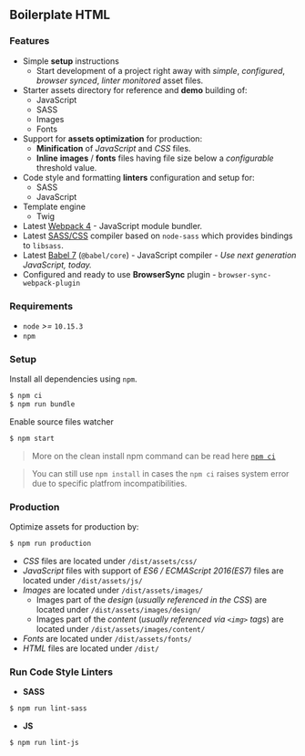 ## Boilerplate HTML

### Features

* Simple **setup** instructions
  * Start development of a project right away with *simple*, *configured*, *browser synced*, *linter monitored* asset files.
* Starter assets directory for reference and **demo** building of:
  * JavaScript
  * SASS
  * Images
  * Fonts
* Support for **assets optimization** for production:
  * **Minification** of *JavaScript* and *CSS* files.
  * **Inline** **images** / **fonts** files having file size below a *configurable* threshold value.
* Code style and formatting **linters** configuration and setup for:
  * SASS
  * JavaScript
* Template engine
  * Twig
* Latest [Webpack 4](https://github.com/webpack/webpack) - JavaScript module bundler.
* Latest [SASS/CSS](https://github.com/sass/node-sass) compiler based on `node-sass` which provides bindings to `libsass`.
* Latest [Babel 7](https://github.com/babel/babel) (`@babel/core`) - JavaScript compiler - _Use next generation JavaScript, today._
* Configured and ready to use **BrowserSync** plugin - `browser-sync-webpack-plugin`

### Requirements

* `node` _>=_ `10.15.3`
* `npm`

### Setup

Install all dependencies using `npm`. 

```sh 
$ npm ci
$ npm run bundle
```
Enable source files watcher

```sh 
$ npm start
```

> More on the clean install npm command can be read here [`npm ci`](https://docs.npmjs.com/cli/ci.html)

> You can still use `npm install` in cases the `npm ci` raises system error due to specific platfrom incompatibilities.

### Production

Optimize assets for production by:

```sh
$ npm run production
```

* _CSS_ files are located under `/dist/assets/css/`
* _JavaScript_ files with support of _ES6 / ECMAScript 2016(ES7)_ files are located under `/dist/assets/js/`
* _Images_ are located under `/dist/assets/images/`
  * Images part of the _design_ (_usually referenced in the CSS_) are located under `/dist/assets/images/design/`
  * Images part of the _content_ (_usually referenced via `<img>` tags_) are located under `/dist/assets/images/content/`
* _Fonts_ are located under `/dist/assets/fonts/`
* _HTML_ files are located under `/dist/`

### Run Code Style Linters

* **SASS**

```sh
$ npm run lint-sass
```
* **JS**

```sh
$ npm run lint-js
```
